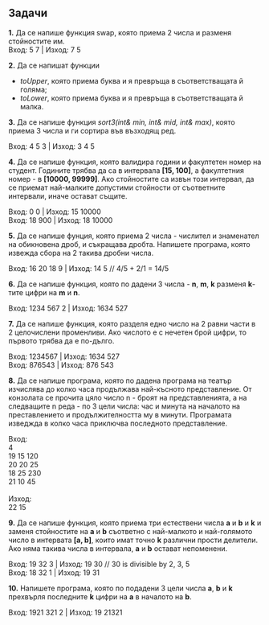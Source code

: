﻿
## Задачи

**1.**  Да се напише функция swap, която приема 2 числа и разменя стойностите им. <br />
  Вход: 5 7  | Изход: 7 5 <br />

**2.** Да се напишат функции <br />
- *toUpper*, която приема буква и я превръща в съответстващата й голяма; <br />
- *toLower*, която приема буква и я превръща в съответстващата й малка. <br />

**3.** Да се напише функция *sort3(int& min, int& mid, int& max)*, която приема 3 числа и ги сортира във възходящ ред.

  Вход: 4 5 3  | Изход: 3 4 5 <br />


**4.** Да се напише функция, която валидира години и факултетен номер на студент. Годините трябва да са в интервала **[15, 100]**, а факултетния номер - в  **[10000, 99999]**. Ако стойностите са извън този интервал, да се приемат най-малките допустими стойности от съответните интервали, иначе остават същите.<br />
  
  Вход: 0 0     | Изход: 15 10000 <br />
  Вход: 18 900  | Изход: 18 10000 <br />

**5.** Да се напише фунция, която приема 2 числа - числител и знаменател на обикновена дроб, и съкращава дробта. Напишете програма, която извежда сбора на 2 такива дробни числа.<br />

  Вход: 16 20 18 9 | Изход: 14 5 // 4/5 + 2/1 = 14/5 <br />
  
**6.** Да се напише функция, която по дадени 3 числа - **n**, **m**, **k** разменя **k**-тите цифри на **m** и **n**.<br />

  Вход: 1234 567 2 | Изход: 1634 527 <br />

**7.** Да се напише функция, която разделя едно число на 2 равни части в 2 целочислени променливи. Ако числото е с нечетен брой цифри, то първото трябва да е по-дълго.<br />

  Вход: 1234567 | Изход: 1634 527 <br />
  Вход: 876543  | Изход: 876 543 <br />

**8.** Да се напише програма, която по дадена програма на театър изчислява до колко часа продължава най-късното представление. От конзолата се прочита цяло число n - броят на представленията, а на следващите n реда - по 3 цели числа: час и минута на началото на преставлението и продължителността му в минути. Програмата изведжда в колко часа приключва последното представление.<br />

Вход:<br />
4 <br />
19 15 120 <br />
20 20 25 <br />
18 25 230 <br />
21 10 45<br />
<br />
Изход:<br />
22 15<br />

**9.** Да се напише функция, която приема три естествени числа **a** и **b** и **k** и заменя стойностите на **a** и **b** съответно с най-малкото и най-голямото число в интервата **[a, b]**, които имат точно **k** различни прости делители. Ако няма такива числа в интервала, **a** и **b** остават непоменени.<br />

  Вход: 19 32 3 | Изход: 19 30 // 30 is divisible by 2, 3, 5 <br />
  Вход: 18 32 1 | Изход: 19 31 <br />

**10.** Напишете програма, която по подадени 3 цели числа **a**, **b** и **k** прехвърля последните **k** цифри на **a** в началото на **b**.<br />
 
  Вход: 1921 321 2 | Изход: 19 21321 
